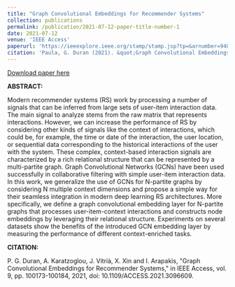 ```yaml
---
title: "Graph Convolutional Embeddings for Recommender Systems"
collection: publications
permalink: /publication/2021-07-12-paper-title-number-1
date: 2021-07-12
venue: 'IEEE Access'
paperurl: 'https://ieeexplore.ieee.org/stamp/stamp.jsp?tp=&arnumber=9481221'
citation: 'Paula, G. Duran (2021). &quot;Graph Convolutional Embeddings for Recommender Systems.&quot; <i>IEEE Access vol9.</i>.'
---
```


[Download paper here](https://ieeexplore.ieee.org/abstract/document/9481221)

**ABSTRACT:**

Modern recommender systems (RS) work by processing a number of signals that can be inferred from large sets of user-item interaction data. The main signal to analyze stems from the raw matrix that represents interactions. However, we can increase the performance of RS by considering other kinds of signals like the context of interactions, which could be, for example, the time or date of the interaction, the user location, or sequential data corresponding to the historical interactions of the user with the system. These complex, context-based interaction signals are characterized by a rich relational structure that can be represented by a multi-partite graph. Graph Convolutional Networks (GCNs) have been used successfully in collaborative filtering with simple user-item interaction data. In this work, we generalize the use of GCNs for N-partite graphs by considering N multiple context dimensions and propose a simple way for their seamless integration in modern deep learning RS architectures. More specifically, we define a graph convolutional embedding layer for N-partite graphs that processes user-item-context interactions and constructs node embeddings by leveraging their relational structure. Experiments on several datasets show the benefits of the introduced GCN embedding layer by measuring the performance of different context-enriched tasks.
     

**CITATION:**

P. G. Duran, A. Karatzoglou, J. Vitrià, X. Xin and I. Arapakis, "Graph Convolutional Embeddings for Recommender Systems," in IEEE Access, vol. 9, pp. 100173-100184, 2021, doi: 10.1109/ACCESS.2021.3096609.

